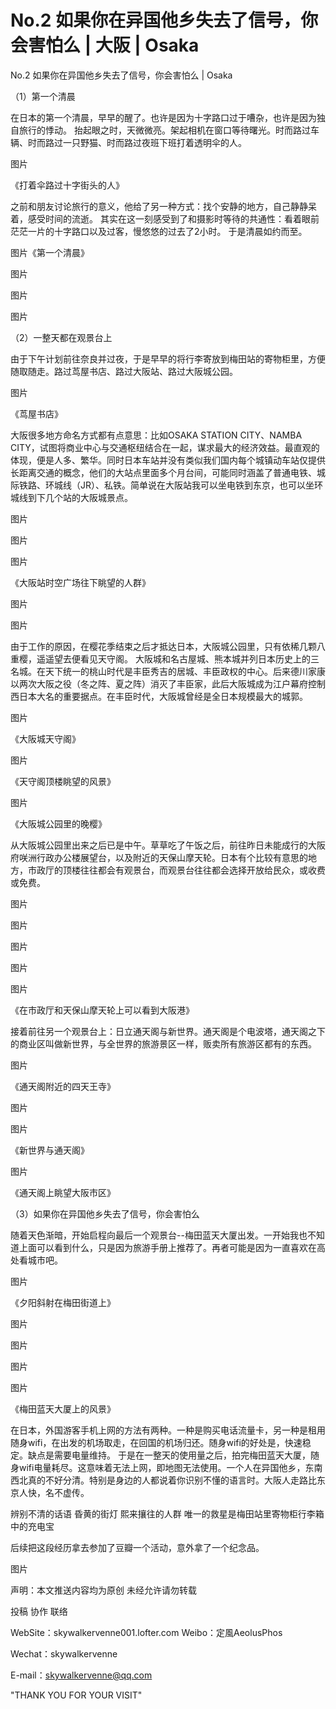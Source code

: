 # No.2 如果你在异国他乡失去了信号，你会害怕么 | 大阪 | Osaka  

No.2 如果你在异国他乡失去了信号，你会害怕么 | Osaka

（1）第一个清晨

在日本的第一个清晨，早早的醒了。也许是因为十字路口过于嘈杂，也许是因为独自旅行的悸动。
抬起眼之时，天微微亮。架起相机在窗口等待曙光。时而路过车辆、时而路过一只野猫、时而路过夜班下班打着透明伞的人。

图片

《打着伞路过十字街头的人》



之前和朋友讨论旅行的意义，他给了另一种方式：找个安静的地方，自己静静呆着，感受时间的流逝。
其实在这一刻感受到了和摄影时等待的共通性：看着眼前茫茫一片的十字路口以及过客，慢悠悠的过去了2小时。
于是清晨如约而至。

图片《第一个清晨》

图片

图片

图片




（2）一整天都在观景台上

由于下午计划前往奈良并过夜，于是早早的将行李寄放到梅田站的寄物柜里，方便随取随走。路过茑屋书店、路过大阪站、路过大阪城公园。

图片

《茑屋书店》



大阪很多地方命名方式都有点意思：比如OSAKA STATION CITY、NAMBA CITY，试图将商业中心与交通枢纽结合在一起，谋求最大的经济效益。最直观的体现，便是人多、繁华。同时日本车站并没有类似我们国内每个城镇动车站仅提供长距离交通的概念，他们的大站点里面多个月台间，可能同时涵盖了普通电铁、城际铁路、环城线（JR）、私铁。简单说在大阪站我可以坐电铁到东京，也可以坐环城线到下几个站的大阪城景点。

图片

图片

图片

《大阪站时空广场往下眺望的人群》

图片

图片



由于工作的原因，在樱花季结束之后才抵达日本，大阪城公园里，只有依稀几颗八重樱，遥遥望去便看见天守阁。
大阪城和名古屋城、熊本城并列日本历史上的三名城。在天下统一的桃山时代是丰臣秀吉的居城、丰臣政权的中心。后来德川家康以两次大阪之役（冬之阵、夏之阵）消灭了丰臣家，此后大阪城成为江户幕府控制西日本大名的重要据点。在丰臣时代，大阪城曾经是全日本规模最大的城郭。


图片

《大阪城天守阁》

图片

《天守阁顶楼眺望的风景》

图片

《大阪城公园里的晚樱》



从大阪城公园里出来之后已是中午。草草吃了午饭之后，前往昨日未能成行的大阪府咲洲行政办公楼展望台，以及附近的天保山摩天轮。日本有个比较有意思的地方，市政厅的顶楼往往都会有观景台，而观景台往往都会选择开放给民众，或收费或免费。


图片

图片

图片

图片

图片

《在市政厅和天保山摩天轮上可以看到大阪港》

接着前往另一个观景台上：日立通天阁与新世界。通天阁是个电波塔，通天阁之下的商业区叫做新世界，与全世界的旅游景区一样，贩卖所有旅游区都有的东西。

图片

《通天阁附近的四天王寺》

图片

图片

《新世界与通天阁》

图片

《通天阁上眺望大阪市区》




（3）如果你在异国他乡失去了信号，你会害怕么

随着天色渐暗，开始启程向最后一个观景台--梅田蓝天大厦出发。一开始我也不知道上面可以看到什么，只是因为旅游手册上推荐了。再者可能是因为一直喜欢在高处看城市吧。


图片

《夕阳斜射在梅田街道上》

图片

图片

图片

图片

《梅田蓝天大厦上的风景》

在日本，外国游客手机上网的方法有两种。一种是购买电话流量卡，另一种是租用随身wifi，在出发的机场取走，在回国的机场归还。随身wifi的好处是，快速稳定。缺点是需要电量维持。
于是在一整天的使用量之后，拍完梅田蓝天大厦，随身wifi电量耗尽。这意味着无法上网，即地图无法使用。一个人在异国他乡，东南西北真的不好分清。特别是身边的人都说着你识别不懂的语言时。大阪人走路比东京人快，名不虚传。

辨别不清的话语
昏黄的街灯
熙来攘往的人群
唯一的救星是梅田站里寄物柜行李箱中的充电宝


后续把这段经历拿去参加了豆瓣一个活动，意外拿了一个纪念品。

图片




声明：本文推送内容均为原创 未经允许请勿转载


投稿 协作 联络

WebSite：skywalkervenne001.lofter.com
Weibo：定風AeolusPhos

Wechat：skywalkervenne

E-mail：skywalkervenne@qq.com



"THANK YOU FOR YOUR VISIT"

